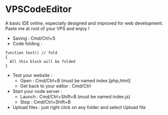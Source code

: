 # VPSCodeEditor
A basic IDE online, especially designed and improved for web development.   
Paste me at root of your VPS and enjoy !   

- Saving : Cmd/Ctrl+S
- Code folding : 
```
function test() // fold 
{ 
  All this block will be folded 
}
```
- Test your website :
  + Open : Cmd/Ctrl+B (must be named index.[php,html]
  + Get back to your editor : Cmd/Ctrl
- Start your node server : 
  + Launch : Cmd/Ctrl+Shift+B (must be named index.js)
  + Stop : Cmd/Ctrl+Shift+B
- Upload files : just right click on any folder and select Upload file
